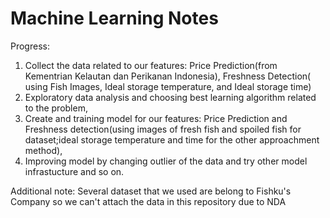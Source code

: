 # Machine Learning Notes

Progress:
1. Collect the data related to our features: Price Prediction(from Kementrian Kelautan dan Perikanan Indonesia), Freshness Detection( using Fish Images, Ideal storage temperature, and Ideal storage time)
2. Exploratory data analysis and choosing best learning algorithm related to the problem,
3. Create and training model for our features: Price Prediction and Freshness detection(using images of fresh fish and spoiled fish for dataset;ideal storage temperature and time for the other approachment method),
4. Improving model by changing outlier of the data and try other model infrastucture and so on.


Additional note: Several dataset that we used are belong to Fishku's Company so we can't attach the data in this repository due to NDA
